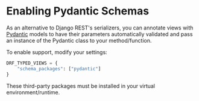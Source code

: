 # Enabling Pydantic Schemas <a id="enabling-3rd-party-validators"></a>

As an alternative to Django REST's serializers, you can annotate views with [Pydantic](https://pydantic-docs.helpmanual.io/) models to have their parameters automatically validated and pass an instance of the Pydantic class to your method/function.

To enable support, modify your settings:

```python
DRF_TYPED_VIEWS = {
    "schema_packages": ["pydantic"]
}
```

These third-party packages must be installed in your virtual environment/runtime.
